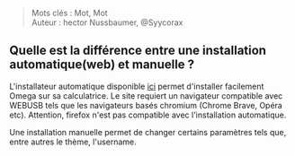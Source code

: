 > Mots clés : Mot, Mot  
Auteur : hector Nussbaumer, @Syycorax
## Quelle est la différence entre une installation automatique(web) et manuelle ?

L'installateur automatique disponible [ici](https://getomega.dev/install/latest) permet d'installer facilement Omega sur sa calculatrice. Le site requiert un navigateur compatible avec WEBUSB tels que les navigateurs basés chromium (Chrome Brave, Opéra etc). Attention, firefox n'est pas compatible avec l'installation automatique.

Une installation manuelle permet de changer certains paramètres tels que, entre autres le thème, l'username.
